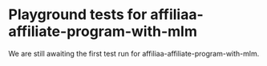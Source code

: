 # Playground tests for affiliaa-affiliate-program-with-mlm
We are still awaiting the first test run for affiliaa-affiliate-program-with-mlm.
